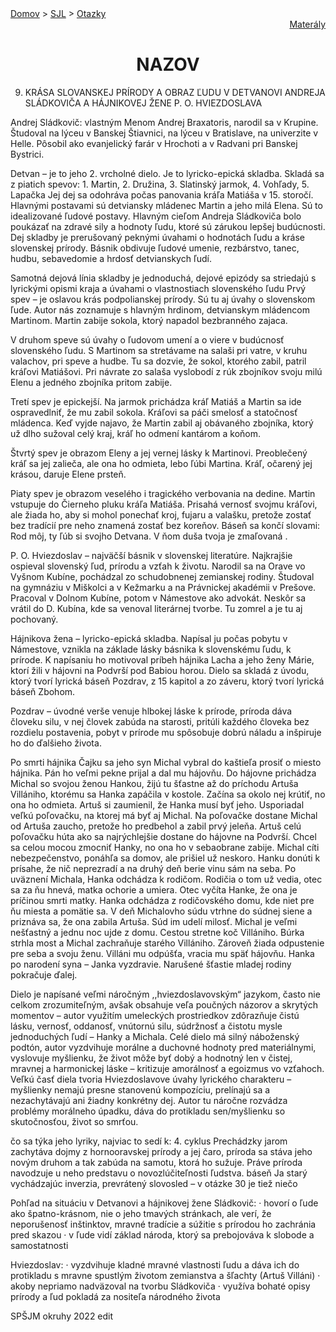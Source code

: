 <div align="center">
    <div align="left">
        <a href="/README.md">Domov</a>
        >
        <a href="../SLOVENCINA.md">SJL</a>
        >
        <a href="../ustne-otazky.md">Otazky</a>
    </div>
    <div align="right">
        <a href="https://drive.google.com/drive/folders/">Materály</a>
    </div>

# NAZOV
</div>

9. KRÁSA SLOVANSKEJ PRÍRODY A OBRAZ ĽUDU V DETVANOVI ANDREJA SLÁDKOVIČA A HÁJNIKOVEJ ŽENE P. O. HVIEZDOSLAVA


Andrej Sládkovič: vlastným Menom Andrej Braxatoris, narodil sa v Krupine. Študoval na lýceu v Banskej Štiavnici, na lýceu v Bratislave, na univerzite v Helle. Pôsobil ako evanjelický farár v Hrochoti a v Radvani pri Banskej Bystrici. 

Detvan –  je to jeho 2. vrcholné dielo. Je to lyricko-epická skladba. Skladá sa z piatich spevov: 1. Martin, 2. Družina, 3. Slatinský jarmok, 4. Vohľady, 5. Lapačka 
Jej dej sa odohráva počas panovania kráľa Matiáša v 15. storočí. Hlavnými postavami sú detviansky mládenec Martin a jeho milá Elena. Sú to idealizované ľudové postavy. Hlavným cieľom Andreja Sládkoviča bolo poukázať na zdravé sily a hodnoty ľudu, ktoré sú zárukou lepšej budúcnosti. Dej skladby je prerušovaný peknými úvahami o hodnotách ľudu a kráse slovenskej prírody. Básnik obdivuje ľudové umenie, rezbárstvo, tanec, hudbu, sebavedomie a hrdosť detvianskych ľudí.

Samotná dejová línia skladby je jednoduchá, dejové epizódy sa striedajú s lyrickými opismi kraja a úvahami o vlastnostiach slovenského ľudu
Prvý spev – je oslavou krás podpolianskej prírody. Sú tu aj úvahy o slovenskom ľude. Autor nás zoznamuje s hlavným hrdinom, detvianskym mládencom Martinom. Martin zabije sokola, ktorý napadol bezbranného zajaca.

V druhom speve sú úvahy o ľudovom umení a o viere v budúcnosť slovenského ľudu. S Martinom sa stretávame na salaši pri vatre, v kruhu valachov, pri speve a hudbe. Tu sa dozvie, že sokol, ktorého zabil, patril kráľovi Matiášovi. Pri návrate zo salaša vyslobodí z rúk zbojníkov svoju milú Elenu a jedného zbojníka pritom zabije. 

Tretí spev je epickejší. Na jarmok prichádza kráľ Matiáš a Martin sa ide ospravedlniť, že mu zabil sokola. Kráľovi sa páči smelosť a statočnosť mládenca. Keď vyjde najavo, že Martin zabil aj obávaného zbojníka, ktorý už dlho sužoval celý kraj, kráľ ho odmení kantárom a koňom.

Štvrtý spev je obrazom Eleny a jej vernej lásky k Martinovi. Preoblečený kráľ sa jej zalieča, ale ona ho odmieta, lebo ľúbi Martina. Kráľ, očarený jej krásou, daruje Elene prsteň.

Piaty spev je obrazom veselého i tragického verbovania na dedine. Martin vstupuje do Čierneho pluku kráľa Matiáša. Prisahá vernosť svojmu kráľovi, ale žiada ho, aby si mohol ponechať kroj, fujaru a valašku, pretože zostať bez tradícií pre neho znamená zostať bez koreňov.
Báseň sa končí slovami: Rod môj, ty ľúb si svojho Detvana. V ňom duša tvoja je zmaľovaná .






P. O. Hviezdoslav – najväčší básnik v slovenskej literatúre. Najkrajšie ospieval slovenský ľud, prírodu a vzťah k životu. Narodil sa na Orave vo Vyšnom Kubíne, pochádzal zo schudobnenej zemianskej rodiny. Študoval na gymnáziu v Miškolci a v Kežmarku a na Právnickej akadémii v Prešove. Pracoval v Dolnom Kubíne, potom v Námestove ako advokát. Neskôr sa vrátil do D. Kubína, kde sa venoval literárnej tvorbe. Tu zomrel a je tu aj pochovaný.

Hájnikova žena – lyricko-epická skladba. Napísal ju počas pobytu v Námestove, vznikla na základe lásky básnika k slovenskému ľudu, k prírode. K napísaniu ho motivoval príbeh hájnika Lacha a jeho ženy Márie, ktorí žili v hájovni na Podvrší pod Babiou horou. 
Dielo sa skladá z úvodu, ktorý tvorí lyrická báseň Pozdrav, z 15 kapitol a zo záveru, ktorý tvorí lyrická báseň Zbohom.

Pozdrav – úvodné verše venuje hlbokej láske k prírode, príroda dáva človeku silu, v nej človek zabúda na starosti, pritúli každého človeka bez rozdielu postavenia, pobyt v prírode mu spôsobuje dobrú náladu a inšpiruje ho do ďalšieho života. 

Po smrti hájnika Čajku sa jeho syn Michal vybral do kaštieľa prosiť o miesto hájnika. Pán ho veľmi pekne prijal a dal mu hájovňu. Do hájovne prichádza Michal so svojou ženou Hankou, žijú tu šťastne až do príchodu Artuša Villániho, ktorému sa Hanka zapáčila v kostole. Začína sa okolo nej krútiť, no ona ho odmieta. Artuš si zaumienil, že Hanka musí byť jeho. Usporiadal veľkú poľovačku, na ktorej má byť aj Michal. Na poľovačke dostane Michal od Artuša zaucho, pretože ho predbehol a zabil prvý jeleňa. Artuš celú poľovačku húta ako sa najrýchlejšie dostane do hájovne na Podvrší. Chcel sa celou mocou zmocniť Hanky, no ona ho v sebaobrane zabije. Michal cíti nebezpečenstvo, ponáhľa sa domov, ale prišiel už neskoro. Hanku donúti k prísahe, že nič neprezradí a na druhý deň berie vinu sám na seba. Po uväznení Michala, Hanka odchádza k rodičom. Rodičia o tom už vedia, otec sa za ňu hnevá, matka ochorie a umiera. Otec vyčíta Hanke, že ona je príčinou smrti matky. Hanka odchádza z rodičovského domu, kde niet pre ňu miesta a pomätie sa. V deň Michalovho súdu vtrhne do súdnej siene a priznáva sa, že ona zabila Artuša. Súd im udelí milosť. Michal je veľmi nešťastný a jednu noc ujde z domu. Cestou stretne koč Villániho. Búrka strhla most a Michal zachraňuje starého Villániho. Zároveň žiada odpustenie pre seba a svoju ženu. Villáni mu odpúšťa, vracia mu späť hájovňu. Hanka po narodení syna – Janka vyzdravie. Narušené šťastie mladej rodiny pokračuje ďalej. 

Dielo je napísané veľmi náročným ,,hviezdoslavovským“ jazykom, často nie celkom zrozumiteľným, avšak obsahuje veľa poučných názorov a skrytých  momentov – autor využitím umeleckých prostriedkov zdôrazňuje čistú lásku, vernosť, oddanosť, vnútornú silu, súdržnosť a čistotu mysle jednoduchých ľudí – Hanky a Michala.
Celé dielo má silný náboženský podtón, autor vyzdvihuje morálne a duchovné hodnoty pred materiálnymi, vyslovuje myšlienku, že život môže byť dobý a hodnotný len v čistej, mravnej a harmonickej láske – kritizuje amorálnosť a egoizmus vo vzťahoch. Veľkú časť diela tvoria Hviezdoslavove úvahy lyrického charakteru – myšlienky nemajú presne stanovenú kompozíciu, prelínajú sa a nezachytávajú ani žiadny konkrétny dej. Autor tu náročne rozvádza problémy morálneho úpadku, dáva do protikladu sen/myšlienku so skutočnosťou, život so smrťou.

čo sa týka jeho lyriky, najviac to sedí k: 4. cyklus Prechádzky jarom zachytáva dojmy z hornooravskej prírody a jej čaro, príroda sa stáva jeho novým druhom a tak zabúda na samotu, ktorá ho sužuje. Práve príroda navodzuje u neho predstavu o novozlúčiteľnosti ľudstva. báseň Ja starý vychádzajúc inverzia, prevrátený slovosled – v otázke 30 je tiež niečo


Pohľad na situáciu v Detvanovi a hájnikovej žene
Sládkovič:
· hovorí o ľude ako špatno-krásnom, nie o jeho tmavých stránkach, ale verí, že neporušenosť inštinktov, mravné tradície a súžitie s prírodou ho zachránia pred skazou
· v ľude vidí základ národa, ktorý sa prebojováva k slobode a samostatnosti

Hviezdoslav:
· vyzdvihuje kladné mravné vlastnosti ľudu a dáva ich do protikladu s mravne spustlým životom zemianstva a šľachty (Artuš Villáni)
· akoby nepriamo nadväzoval na tvorbu Sládkoviča
· využíva bohaté opisy prírody a ľud pokladá za nositeľa národného života

 SPŠJM okruhy 2022 edit

 
